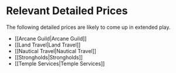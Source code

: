 # Relevant Detailed Prices
The following detailed prices are likely to come up in extended play.

- [[Arcane Guild\|Arcane Guild]]
- [[Land Travel\|Land Travel]]
- [[Nautical Travel\|Nautical Travel]]
- [[Strongholds\|Strongholds]]
- [[Temple Services\|Temple Services]]